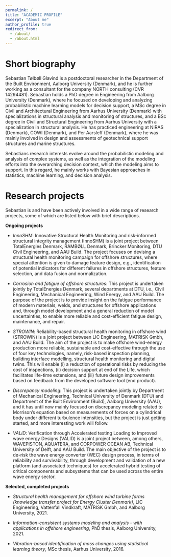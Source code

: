 ```yaml
---
permalink: /
title: "ACADEMIC PROFILE"
excerpt: "About me"
author_profile: true
redirect_from: 
  - /about/
  - /about.html
---
```


Short biography
====
Sebastian Tølbøll Glavind is a postdoctoral researcher in the Department of the Built Environment, Aalborg University (Denmark), and he is further working as a consultant for the company NORTH consulting (CVR 14294481). Sebastian holds a PhD degree in Engineering from Aalborg University (Denmark), where he focused on developing and analyzing probabilistic machine learning models for decision support, a MSc degree in Civil and Architectural Engineering from Aarhus University (Denmark) with specializations in structural analysis and monitoring of structures, and a BSc degree in Civil and Structural Engineering from Aarhus University with a specialization in structural analysis. He has practiced engineering at NIRAS (Denmark), COWI (Denmark), and Per Aarsleff (Denmark), where he was mainly involved in design and assessments of geotechnical support structures and marine structures.

Sebastians research interests evolve around the probabilistic modeling and analysis of complex systems, as well as the integration of the modeling efforts into the overarching decision context, which the modeling aims to support. In this regard, he mainly works with Bayesian approaches in statistics, machine learning, and decision analysis.  

Research projects
====
Sebastian is and have been actively involved in a wide range of research projects, some of which are listed below with brief descriptions.

**Ongoing projects** 

* *InnoSHM*: 
Innovative Structural Health Monitoring and risk-informed structural integrity management (InnoSHM) is a joint project between TotalEnergies Denmark, RAMBØLL Denmark, Brincker Monitoring, DTU Civil Engineering, and AAU Build. The project focuses on devising a structural health monitoring campaign for offshore structures, where special attention is given to damage feature design, e.g., identification of potential indicators for different failures in offshore structures, feature selection, and data fusion and normalization.         

* *Corrosion and fatigue of offshore structures*: 
This project is undertaken jointly by TotalEnergies Denmark, several departments at DTU, i.e., Civil Engineering, Mechanical Engineering, Wind Energy, and AAU Build. The purpose of the project is to provide insight on the fatigue performance of modern materials, welds, and structures for offshore applications and, through model development and a general reduction of model uncertainties, to enable more reliable and cost-efficient fatigue design, maintenance, and repair.

* *STROWIN*: 
Reliability-based structural health monitoring in offshore wind (STROWIN) is a joint project between LIC Engineering, MATRISK Gmbh, and AAU Build. The aim of the project is to make offshore wind-energy production more reliable, sustainable and cost-effective through the use of four key technologies, namely, risk-based inspection planning, building interface modelling, structural health monitoring and digital twins. This will enable (i) a reduction of operational risks by reducing the cost of inspections, (ii) decision support at end of the Life, which facilitates life-time extensions, and (iii) future design improvements based on feedback from the developed software tool (end product).

* *Discrepancy modeling*: 
This project is undertaken jointly by Department of Mechanical Engineering, Technical University of Denmark (DTU) and Department of the Built Environment (Build), Aalborg University (AAU), and it has until now mainly focused on discrepancy modeling related to Morrison’s equation based on measurements of forces on a cylindrical body under different turbulence intensities, but the project is just getting started, and more interesting work will follow.

* *VALID*: 
Verification through Accelerated testing Loading to Improved wave energy Designs (VALID) is a joint project between, among others, WAVEPISTON, AQUATERA, and CORPOWER OCEAN AB, Technical University of Delft, and AAU Build. The main objective of the project is to de-risk the wave energy converter (WEC) design process, in terms of reliability and survivability, through development and validation of a new platform (and associated techniques) for accelerated hybrid testing of critical components and subsystems that can be used across the entire wave energy sector.  

**Selected, completed projects**

* *Structural health management for offshore wind turbine farms (knowledge transfer project for Energy Cluster Denmark)*, LIC Engineering, Vattenfall Vindkraft, MATRISK Gmbh, and Aalborg University, 2021. 

* *Information-consistent systems modeling and analysis - with applications in offshore engineering*, PhD thesis, Aalborg University, 2021.

* *Vibration-based identification of mass changes using statistical learning theory*, MSc thesis, Aarhus University, 2016.
